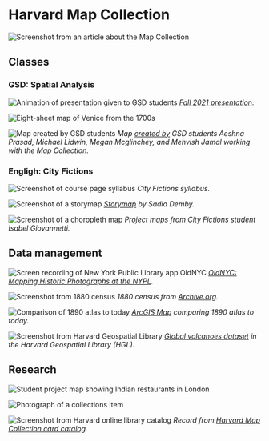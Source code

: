 # Harvard Map Collection

![Screenshot from an article about the Map Collection](https://raw.githubusercontent.com/HarvardMapCollection/classes/main/media/intro.png)


## Classes

### GSD: Spatial Analysis
![Animation of presentation given to GSD students](https://raw.githubusercontent.com/HarvardMapCollection/classes/main/media/spatial-analysis.gif)
*[Fall 2021 presentation](https://docs.google.com/presentation/d/141irEQNA3_SAY2sWqDPoZAheSil0gZZR7yfGWNJhVKg/edit#slide=id.gea70bf8953_0_22).* 

![Eight-sheet map of Venice from the 1700s](https://raw.githubusercontent.com/HarvardMapCollection/classes/main/media/venice.jpg)


![Map created by GSD students](https://raw.githubusercontent.com/HarvardMapCollection/classes/main/media/spatial-analysis.png)
*Map [created by](https://mapping.share.library.harvard.edu/blog/2021/vis-2128/) GSD students Aeshna Prasad, Michael Lidwin, Megan Mcglinchey, and Mehvish Jamal working with the Map Collection.* 

### Engligh: City Fictions

![Screenshot of course page syllabus](https://raw.githubusercontent.com/HarvardMapCollection/classes/main/media/city-fictions.png)
*City Fictions syllabus.* 

![Screenshot of a storymap](https://raw.githubusercontent.com/HarvardMapCollection/classes/main/media/camden-nightlife.png)
*[Storymap](https://storymaps.arcgis.com/stories/29f325491029422290d8e014f2929862) by Sadia Demby.* 

![Screenshot of a choropleth map](https://raw.githubusercontent.com/HarvardMapCollection/classes/main/media/pct-by-foot.png)
*Project maps from City Fictions student Isabel Giovannetti.* 


## Data management

![Screen recording of New York Public Library app OldNYC](https://raw.githubusercontent.com/HarvardMapCollection/classes/main/media/oldnyc.gif)
*[OldNYC: Mapping Historic Photographs at the NYPL](https://www.oldnyc.org/).* 

![Screenshot from 1880 census](https://raw.githubusercontent.com/HarvardMapCollection/classes/main/media/1880-census.png)
*1880 census from [Archive.org](https://archive.org/details/10thcensus0561unit/page/n45/mode/2up?view=theater).* 

![Comparison of 1890 atlas to today](https://raw.githubusercontent.com/HarvardMapCollection/classes/main/media/swipe.png)
*[ArcGIS Map](https://harvard-cga.maps.arcgis.com/apps/webappviewer/index.html?id=4f084606c3f64df8a32ce2ad938a43f6) comparing 1890 atlas to today.* 


![Screenshot from Harvard Geospatial Library](https://raw.githubusercontent.com/HarvardMapCollection/classes/main/media/volcanoes.png)
*[Global volcanoes dataset](https://hgl.harvard.edu/catalog/harvard-glb-volc) in the Harvard Geospatial Library (HGL).* 



## Research
![Student project map showing Indian restaurants in London](https://raw.githubusercontent.com/HarvardMapCollection/classes/main/media/jess-map.png)

![Photograph of a collections item](https://raw.githubusercontent.com/HarvardMapCollection/classes/main/media/restaurant.png)

![Screenshot from Harvard online library catalog](https://raw.githubusercontent.com/HarvardMapCollection/classes/main/media/climate-reactions.png)
*Record from  [Harvard Map Collection card catalog](https://iiif.lib.harvard.edu/manifests/view/drs:45555303$402i).* 

